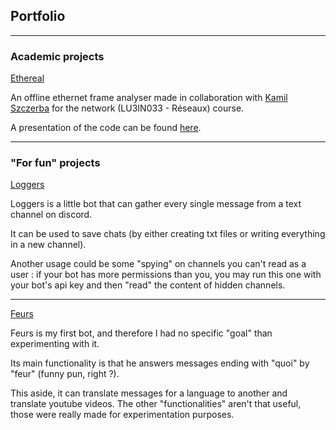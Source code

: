 ## Portfolio

---

### Academic projects

[Ethereal](https://github.com/klavinski/ethereal)

An offline ethernet frame analyser made in collaboration with [Kamil Szczerba](https://github.com/klavinski) for the network (LU3IN033 - Réseaux) course.

A presentation of the code can be found [here](https://youtu.be/q9IsAYpqCO4).


---

### "For fun" projects

[Loggers](https://github.com/ajuelosemmanuel/Loggers)

Loggers is a little bot that can gather every single message from a text channel on discord.

It can be used to save chats (by either creating txt files or writing everything in a new channel).

Another usage could be some "spying" on channels you can't read as a user : if your bot has more permissions than you, you may run this one with your bot's api key and then "read" the content of hidden channels.


---
[Feurs](https://github.com/ajuelosemmanuel/FeursBot)

Feurs is my first bot, and therefore I had no specific "goal" than experimenting with it.

Its main functionality is that he answers messages ending with "quoi" by "feur" (funny pun, right ?).

This aside, it can translate messages for a language to another and translate youtube videos. The other "functionalities" aren't that useful, those were really made for experimentation purposes.
